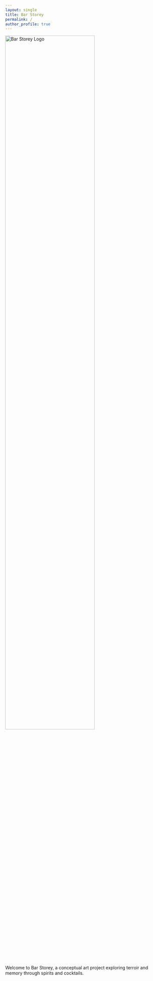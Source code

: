 ```yaml
---
layout: single
title: Bar Storey
permalink: /
author_profile: true
---
```


<div class="home-logo">
  <img src="{{ '/assets/images/Bar_Storey_Logo.png' | relative_url }}" alt="Bar Storey Logo" style="width: 75%;">
</div>

Welcome to Bar Storey, a conceptual art project exploring terroir and memory through spirits and cocktails.
